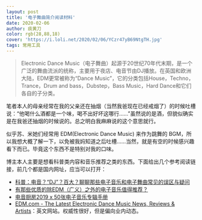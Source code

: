 ```yaml
---
layout: post
title: '电子舞曲简介阅读材料'
date: 2020-02-06
author: 痰黄刀
color: rgb(28,88,18)
cover: 'https://i.loli.net/2020/02/06/YCzr47yB69NtgTH.jpg'
tags: 常用工具
---
```


> Electronic Dance Music（电子舞曲）起源于20世纪70年代末期，是一个广泛的舞曲流派的统称，主要用于夜店、电音节由DJ播放。在英国和欧洲大陆，EDM更常被称为“Dance Music”，它的分类包括House，Techno，Trance，Drum and bass，Dubstep，Bass Music，Hard Dance和它们各自的子分类。

笔者本人的母亲经常在我的父亲还在抽烟（当然我爸现在已经戒烟了）的时候吐槽说：“他喝什么酒都是一个味，喝不出好坏这哪行……”虽然说的是酒，但貌似确实是在我爸还抽烟的时候说的。总之明白我麻麻说的这个意思就行。

似乎苏、米她们经常用 EDM(Electronic Dance Music) 来作为跳舞的 BGM，所以我想大概了解一下，以免被我妈知道之后吐槽……当然，就是有空的时候感兴趣看下而已。毕竟这个东西不是特别对我的口味。

博主本人主要是想看科普类内容和音乐推荐之类的东西。下面给出几个参考阅读链接，前几个都是国内网址，应当可以打开：

* [科普：电音？“DJ”？百大？聊聊那些电子音乐和电子舞曲常见的误区与疑问](https://zhuanlan.zhihu.com/p/32287635)
* [有那些优质的除EDM（广义）之外的电子音乐值得推荐？](https://www.zhihu.com/question/367140113)
* [电音厨房2019 x 50张电子音乐专辑手册](https://zhuanlan.zhihu.com/p/100768224)
* [EDM.com - The Latest Electronic Dance Music News, Reviews &amp; Artists](https://edm.com)：英文网站。权威性很好，但是偏向业内动态。